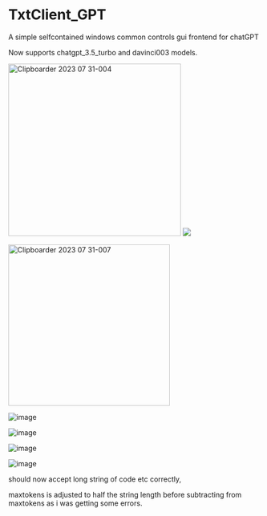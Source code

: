 # TxtClient_GPT
A simple selfcontained windows common controls gui frontend for chatGPT

Now supports chatgpt_3.5_turbo and davinci003 models.


<img width="344" alt="Clipboarder 2023 07 31-004" src="https://github.com/wolfman616/TxtClient_GPT/assets/62726599/860bc1b5-8dc1-4b12-befc-6a986a09682c"> <img src="https://i.imgur.com/n6BMwLa.gif">

<img width="322" alt="Clipboarder 2023 07 31-007" src="https://github.com/wolfman616/TxtClient_GPT/assets/62726599/ac0b948d-0ab4-4473-81c0-81d0c2dcdb5e">

![image](https://github.com/wolfman616/TxtClient_GPT/assets/62726599/6f1543f7-b9f4-4aaa-a483-f9293d53f986)

![image](https://github.com/wolfman616/TxtClient_GPT/assets/62726599/94f353c7-7a87-44dc-ba31-c5c40c9ddcbc)

![image](https://github.com/wolfman616/TxtClient_GPT/assets/62726599/49460a66-2958-4ae7-b59c-41a7487daad0)

![image](https://github.com/wolfman616/TxtClient_GPT/assets/62726599/f3c6dfd7-d886-4906-8ef6-fd5a7668f8fe)

should now accept long string of code etc correctly,

maxtokens is adjusted to half the string length before subtracting from maxtokens as i was getting some errors.
